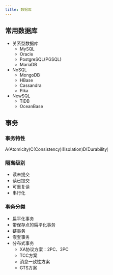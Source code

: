 ```yaml
---
title: 数据库
---
```


## 常用数据库

* 关系型数据库
    * MySQL
    * Oracle
    * PostgreSQL(PGSQL)
    * MariaDB
* NoSQL
    * MongoDB
    * HBase
    * Cassandra
    * Pika
* NewSQL
    * TiDB
    * OceanBase
    
## 事务
### 事务特性
A(Atomicity)C(Consistency)I(Isolation)D(Durability)

### 隔离级别
* 读未提交
* 读已提交
* 可重复读
* 串行化

### 事务分类
* 扁平化事务
* 带保存点的扁平化事务
* 链事务
* 嵌套事务
* 分布式事务
    * XA协议方案：2PC、3PC
    * TCC方案
    * 消息一致性方案
    * GTS方案